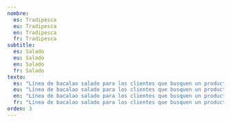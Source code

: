 ```yaml
---
nombre:
  es: Tradipesca
  eu: Tradipesca
  en: Tradipesca
  fr: Tradipesca
subtitle:
  es: Salado
  eu: Salado
  en: Salado
  fr: Salado
texto:
  es: "Línea de bacalao salado para los clientes que busquen un producto muy tradicional."
  eu: "Línea de bacalao salado para los clientes que busquen un producto muy tradicional."
  en: "Línea de bacalao salado para los clientes que busquen un producto muy tradicional."
  fr: "Línea de bacalao salado para los clientes que busquen un producto muy tradicional."
orden: 3
---
```

